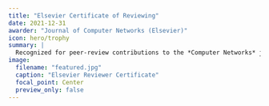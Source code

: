 ```yaml
---
title: "Elsevier Certificate of Reviewing"
date: 2021-12-31
awarder: "Journal of Computer Networks (Elsevier)"
icon: hero/trophy
summary: |
  Recognized for peer-review contributions to the *Computer Networks* journal.
image:
  filename: "featured.jpg"
  caption: "Elsevier Reviewer Certificate"
  focal_point: Center
  preview_only: false
---
```

